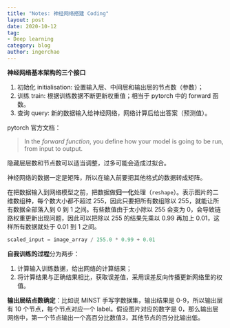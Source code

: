 ```yaml
---
title: "Notes: 神经网络搭建 Coding"
layout: post
date: 2020-10-12
tag:
- Deep learning
category: blog
author: ingerchao
---
```




**神经网络基本架构的三个接口**

1. 初始化 initialisation: 设置输入层、中间层和输出层的节点数（参数）；
2. 训练 train: 根据训练数据不断更新权重值；相当于 pytorch 中的 forward 函数。
3. 查询 query: 新的数据输入给神经网络，网络计算后给出答案（预测值）。

pytorch 官方文档：

> In the *forward function*, you define how your model is going to be run, from input to output. 

隐藏层层数和节点数可以适当调整，过多可能会造成过拟合。

神经网络的数据一定是矩阵，所以在输入前要把其他格式的数据转成矩阵。

在把数据输入到网络模型之前，把数据做**归一化**处理（`reshape`）。表示图片的二维数组种，每个数大小都不超过 255，因此只要把所有数组除以 255，就能让所有数据全部落入到 0 到 1 之间。有些数值由于太小除以 255 会变为 0，会导致链路权重更新出现问题，因此可以把除以 255 的结果先乘以 0.99 再加上 0.01，这样所有数据就处于 0.01 到 1 之间。

```python
scaled_input = image_array / 255.0 * 0.99 + 0.01
```

**自我训练的过程**分为两步：

1. 计算输入训练数据，给出网络的计算结果；
2. 将计算结果与正确结果相比，获取误差值，采用误差反向传播更新网络里的权值。

**输出层结点数确定**：比如说 MINST 手写字数据集，输出结果是 0-9，所以输出层有 10 个节点，每个节点对应一个 label。假设图片对应的数字是 0，那么输出层网络中，第一个节点输出一个高百分比数值3，其他节点的百分比输出低。

